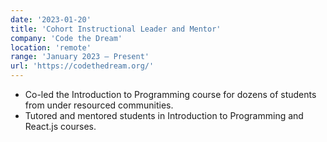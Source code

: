 ```yaml
---
date: '2023-01-20'
title: 'Cohort Instructional Leader and Mentor'
company: 'Code the Dream'
location: 'remote'
range: 'January 2023 – Present'
url: 'https://codethedream.org/'
---
```


- Co-led the Introduction to Programming course for dozens of students from under resourced communities.
- Tutored and mentored students in Introduction to Programming and React.js courses.

